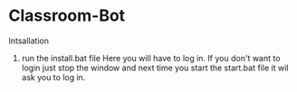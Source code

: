 # Classroom-Bot

Intsallation
1. run the install.bat file
 Here you will have to log in. 
 If you don't want to login just stop the window and next time you start the start.bat file it wil ask you to log in.
